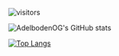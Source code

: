 ![visitors](https://visitor-badge.laobi.icu/badge?page_id=AdelbodenOG.AdelbodenOG)

![AdelbodenOG's GitHub stats](https://github-readme-stats.vercel.app/api?username=AdelbodenOG&show_icons=true&theme=radical)

[![Top Langs](https://github-readme-stats.vercel.app/api/top-langs/?username=AdelbodenOG&layout=compact)](https://github.com/AdelbodenOG/github-readme-stats)
